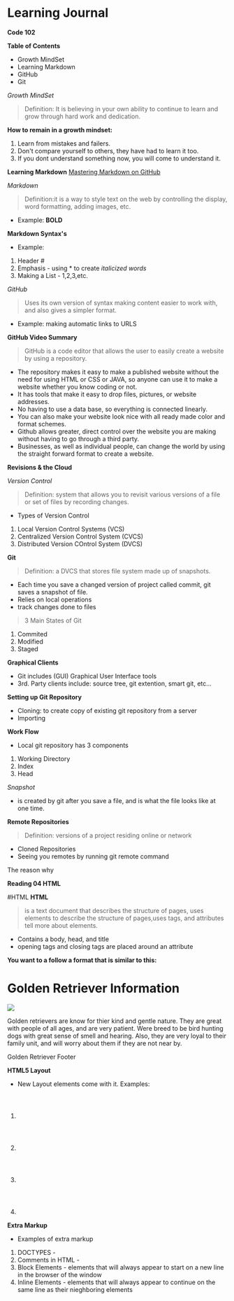 # Learning Journal
**Code 102**

**Table of Contents**
- Growth MindSet
- Learning Markdown
- GitHub
- Git

*Growth MindSet* 
> Definition: 
It is believing in your own ability to continue to learn and grow through hard work and dedication.

**How to remain in a growth mindset:**
1. Learn from mistakes and failers.
2. Don't compare yourself to others, they have had to learn it too.
3. If you dont understand something now, you will come to understand it.

**Learning Markdown**
[Mastering Markdown on GitHub](https://guides.github.com/features/mastering-markdown/)

*Markdown*
>Definition:it is a way to style text on the web by controlling the display, word formatting, adding images, etc.
- Example: **BOLD**

**Markdown Syntax's**
   - Example: 
   1. Header #
   2. Emphasis - using * to create *italicized words*
   3. Making a List - 1,2,3,etc.
   
*GitHub*
> Uses its own version of syntax making content easier to work with, and also gives a simpler format.
- Example: making automatic links to URLS

**GitHub Video Summary**
> GitHub is a code editor that allows the user to easily create a website by using a repository. 
- The repository makes it easy to make a published website without the need for using HTML or CSS or JAVA, so anyone can use it to make a website whether you know coding or not. 
- It has tools that make it easy to drop files, pictures, or website addresses.
- No having to use a data base, so everything is connected linearly.
- You can also make your website look nice with all ready made color and format schemes.
- Github allows greater, direct control over the website you are making without having to go through a third party.
- Businesses, as well as individual people, can change the world by using the straight forward format to create a website.

**Revisions & the Cloud**

*Version Control*
> Definition: system that allows you to revisit various versions of a file or set of files by recording changes.

- Types of Version Control
1. Local Version Control Systems (VCS)
2. Centralized Version Control System (CVCS)
3. Distributed Version COntrol System (DVCS)

**Git**
> Definition: a DVCS that stores file system made up of snapshots.
- Each time you save a changed version of project called commit, git saves a snapshot of file.
- Relies on local operations
- track changes done to files

> 3 Main States of Git
1. Commited
2. Modified
3. Staged
 
 **Graphical Clients**
- Git includes (GUI) Graphical User Interface tools
- 3rd. Party clients include: source tree, git extention, smart git, etc...

**Setting up Git Repository**
- Cloning: to create copy of existing git repository from a server
- Importing

**Work Flow**
- Local git repository has 3 components
1. Working Directory
2. Index
3. Head

*Snapshot* 
- is created by git after you save a file, and is what the file looks like at one time.

**Remote Repositories**
> Definition: versions of a project residing online or network
- Cloned Repositories
- Seeing you remotes by running git remote command

The reason why 

**Reading 04 HTML**

#HTML
**HTML**
> is a text document that describes the structure of pages, uses elements to describe the structure of pages,uses tags, and attributes tell more about elements.
- Contains a body, head, and title
- opening tags and closing tags are placed around an attribute

**You want to a follow a format that is similar to this:**
<!DOCTYPE html>
<html>
  <head>
      <title>Dog Breeds</title>
  </head>
  <body>
      <h1>Golden Retriever Information</h1>
       <img src= "https://placeholder.com/150"/>
       <p>
           Golden retrievers are know for thier kind and gentle nature. 
           They are great with people of all ages, and are very patient.
           Were breed to be bird hunting dogs with great sense of smell and hearing.
           Also, they are very loyal to their family unit, and will worry about them if they are not near by.
       </p>
       <footer>Golden Retriever Footer</footer>
  </body>
</html>

**HTML5 Layout**
- New Layout elements come with it. Examples:
1. <header>
2. <footer>
3. <nav>
4. <articles>

**Extra Markup**
- Examples of extra markup
1. DOCTYPES - <!DOCTYPE html>
2. Comments in HTML - <!-- -->
3. Block Elements - elements that will always appear to start on a new line in the browser of the window
4. Inline Elements - elements that will always appear to continue on the same line as their nieghboring elements
